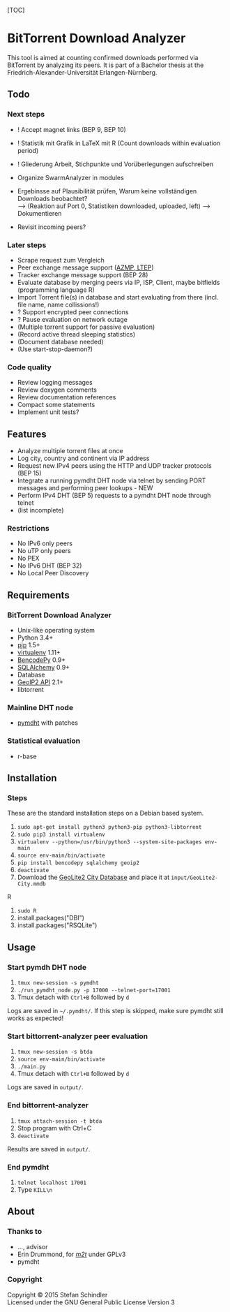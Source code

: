[TOC]

# BitTorrent Download Analyzer
This tool is aimed at counting confirmed downloads performed via BitTorrent by analyzing its peers. It is part of a Bachelor thesis at the Friedrich-Alexander-Universität Erlangen-Nürnberg.

## Todo
### Next steps
* ! Accept magnet links (BEP 9, BEP 10)
* ! Statistik mit Grafik in LaTeX mit R (Count downloads within evaluation period)
* ! Gliederung Arbeit, Stichpunkte und Vorüberlegungen aufschreiben
* Organize SwarmAnalyzer in modules

* Ergebinsse auf Plausibilität prüfen, Warum keine vollständigen Downloads beobachtet?  
    --> (Reaktion auf Port 0, Statistiken downloaded, uploaded, left) --> Dokumentieren
* Revisit incoming peers?

### Later steps
* Scrape request zum Vergleich
* Peer exchange message support ([AZMP, LTEP](https://wiki.theory.org/BitTorrentPeerExchangeConventions))
* Tracker exchange message support (BEP 28)
* Evaluate database by merging peers via IP, ISP, Client, maybe bitfields (programming language R)
* Import Torrent file(s) in database and start evaluating from there (incl. file name, name collissions!)
* ? Support encrypted peer connections
* ? Pause evaluation on network outage
* (Multiple torrent support for passive evaluation)
* (Record active thread sleeping statistics)
* (Document database needed)
* (Use start-stop-daemon?)

### Code quality
* Review logging messages
* Review doxygen comments
* Review documentation references
* Compact some statements
* Implement unit tests?

## Features
* Analyze multiple torrent files at once
* Log city, country and continent via IP address
* Request new IPv4 peers using the HTTP and UDP tracker protocols (BEP 15)
* Integrate a running pymdht DHT node via telnet by sending PORT messages and performing peer lookups - NEW
* Perform IPv4 DHT (BEP 5) requests to a pymdht DHT node through telnet
* (list incomplete)

### Restrictions
* No IPv6 only peers
* No uTP only peers
* No PEX
* No IPv6 DHT (BEP 32)
* No Local Peer Discovery

## Requirements
### BitTorrent Download Analyzer
* Unix-like operating system
* Python 3.4+
* [pip](https://pip.pypa.io/) 1.5+
* [virtualenv](https://virtualenv.pypa.io/) 1.11+
* [BencodePy](https://github.com/eweast/BencodePy) 0.9+
* [SQLAlchemy](http://www.sqlalchemy.org/) 0.9+
* Database
* [GeoIP2 API](https://pypi.python.org/pypi/geoip2) 2.1+
* libtorrent

### Mainline DHT node
* [pymdht](https://github.com/rauljim/pymdht) with patches

### Statistical evaluation
* r-base

## Installation
### Steps
These are the standard installation steps on a Debian based system.

1. `sudo apt-get install python3 python3-pip python3-libtorrent`
2. `sudo pip3 install virtualenv`
3. `virtualenv --python=/usr/bin/python3 --system-site-packages env-main`
4. `source env-main/bin/activate`
5. `pip install bencodepy sqlalchemy geoip2`
6. `deactivate`
7. Download the [GeoLite2 City Database](http://dev.maxmind.com/geoip/geoip2/geolite2/#Downloads) and place it at `input/GeoLite2-City.mmdb`

R

1. `sudo R`
2. install.packages("DBI")
3. install.packages("RSQLite")

## Usage
### Start pymdh DHT node
1. `tmux new-session -s pymdht`
2. `./run_pymdht_node.py -p 17000 --telnet-port=17001`
3. Tmux detach with `Ctrl+B` followed by `d`

Logs are saved in `~/.pymdht/`. If this step is skipped, make sure pymdht still works as expected!

### Start bittorrent-analyzer peer evaluation
1. `tmux new-session -s btda`
2. `source env-main/bin/activate`
3. `./main.py`
4. Tmux detach with `Ctrl+B` followed by `d`

Logs are saved in `output/`.

### End bittorrent-analyzer
1. `tmux attach-session -t btda`
2. Stop program with Ctrl+C
3. `deactivate`

Results are saved in `output/`.

### End pymdht
1. `telnet localhost 17001`
2. Type `KILL\n`

## About
### Thanks to
* ..., advisor
* Erin Drummond, for *[m2t](https://github.com/erindru/m2t/tree/75b457e65d71b0c42afdc924750448c4aaeefa0b)* under GPLv3
* pymdht

### Copyright
Copyright © 2015 Stefan Schindler  
Licensed under the GNU General Public License Version 3
